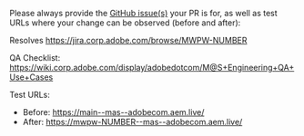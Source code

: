 Please always provide the [GitHub issue(s)](../issues) your PR is for, as well as test URLs where your change can be observed (before and after):

Resolves https://jira.corp.adobe.com/browse/MWPW-NUMBER

QA Checklist: https://wiki.corp.adobe.com/display/adobedotcom/M@S+Engineering+QA+Use+Cases

Test URLs:
- Before: https://main--mas--adobecom.aem.live/
- After: https://mwpw-NUMBER--mas--adobecom.aem.live/
